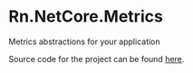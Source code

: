 # Rn.NetCore.Metrics
Metrics abstractions for your application

Source code for the project can be found [here](https://github.com/rniemand/Rn.NetCore.Metrics).

<!--(Rn.BuildScriptHelper){
	"version": "1.0.106",
	"replace": false
}(END)-->